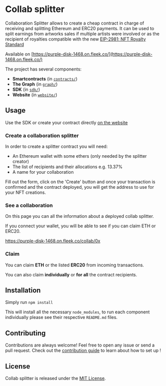 # Collab splitter

Collaboration Splitter allows to create a cheap contract in charge of
receiving and splitting Ethereum and ERC20 payments. It can be used to
split earnings from artworks sales if multiple artists were involved or as
the recipient of royalties compatible with the new [EIP-2981: NFT Royalty Standard](https://eips.ethereum.org/EIPS/eip-2981)

Available on [https://purple-disk-1468.on.fleek.co/](https://purple-disk-1468.on.fleek.co/)

The project has several components:

- **Smartcontracts** (in [`contracts/`](contracts/))
- **The Graph** (in [`graph/`](graph/))
- **SDK** (in [`sdk/`](sdk/))
- **Website** (in [`website/`](website/))

## Usage

Use the SDK or create your contract directly [on the website](https://purple-disk-1468.on.fleek.co/)

### Create a collaboration splitter

In order to create a splitter contract you will need:

- An Ethereum wallet with some ethers (only needed by the splitter creator)
- The list of recipients and their allocations e.g. 13.37%
- A name for your collaboration

Fill out the form, click on the 'Create' button and once your transaction is confirmed and the contract deployed, you will get the address to use for your NFT creations.

### See a collaboration

On this page you can all the information about a deployed collab splitter.

If you connect your wallet, you will be able to see if you can claim ETH or ERC20.

https://purple-disk-1468.on.fleek.co/collab/0x

### Claim

You can claim **ETH** or the listed **ERC20** from incoming transactions.

You can also claim **individually** or **for all** the contract recipients.

## Installation

Simply run `npm install`

This will install all the necessary `node_modules`, to run each component individually please see their respective `README.md` files.

## Contributing

Contributions are always welcome! Feel free to open any issue or send a pull request.
Check out the [contribution guide](CONTRIBUTING.md/) to learn about how to set up !

## License

Collab splitter is released under the [MIT License](LICENSE).
